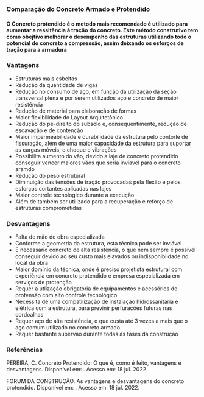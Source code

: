
<script src="https://polyfill.io/v3/polyfill.min.js?features=es6"></script>
<script id="MathJax-script" async src="https://cdn.jsdelivr.net/npm/mathjax@3/es5/tex-mml-chtml.js"></script>  
<h3>Comparação do Concreto Armado e Protendido</h3>
<h4><p>O Concreto protendido é o metodo mais recomendado é utilizado para aumentar a ressitência à tração do concreto. Este método construtivo tem como obejtivo melhorar o desempenho das estruturas utilizando todo o potencial do concreto a compressão, assim deixando os esforços de tração para a armadura</p></h4>
<h3>Vantagens</h3>
<ul>
<li>Estruturas mais esbeltas</li>
<li>Redução da quantidade de vigas</li>
<li>Redução no consumo de aço, em função da utilização da seção transversal plena e por serem utilizados aço e concreto de maior resistência</li>
<li>Redução de material para elaboração de formas</li>
<li>Maior flexibilidade do Layout Arquitetônico</li>
<li>Redução do pé-direito do subsolo e, consequentimente, redução de escavação e de contenção</li>
<li>Maior impermeabilidade e durabilidade da estrutura pelo contorle de fissuração, além de uma maior capacidade da estrutura para suportar as cargas móveis, o choque  e  vibrações</li>
<li>Possibilita aumento do vão, devido a laje de concreto protendido conseguir vencer maiores vãos que seria inviavel para o concreto aramdo</li>
<li>Redução do peso estrutural</li>
<li>Diminuição das tensões de tração provocadas pela flexão e pelos esforços cortantes aplicadas nas lajes</li>
<li>Maior controle tecnologico durante a execução</li>
<li>Além de também ser utilizado para a recuperação e reforço de estruturas comprometidas</li>
</ul>
<h3>Desvantagens</h3>
<ul>
<li>Falta de mão de obra especializada</li>
<li>Conforme a geometria da estrutura, esta técnica pode ser inviável</li>
<li>É necessario concreto de alta resistência, o que nem sempre é possivel conseguir devido ao seu custo mais elavados ou indisponiblidade no local da obra</li>
<li>Maior domínio da técnica, onde é preciso projetista estrutural com experiència em concreto protendido e empresa especializada em serviços de protenção</li>
<li>Requer a utlização obrigatoria de equipamentos e acessórios de protensão com alto controle tecnológico</li>
<li>Necessita de uma compatilização de instalação hidrossanitária e elétrica com a estrutura, para previnir perfurações futuras nas cordoalhas</li>
<li>Requer aço de alta resistência, o que custa até 3 vezes a mais que o aço comum utilizado no concreto armado</li>
<li>Requer bastante supervão durante todas as fases da construção</li>
</ul>

<h3>Referências</h3>

<p>PEREIRA, C. Concreto Protendido: O que é, como é feito, vantagens e desvantagens. Disponível em: <https://www.escolaengenharia.com.br/concreto-protendido/#:~:text=%C3%A9%20concreto%20protendido%3F-,O%20concreto%20protendido%20%C3%A9%20o%20meio%20mais%20utilizado%20para%20aumentar,de%20tra%C3%A7%C3%A3o%20para%20a%20armadura.>. Acesso em: 18 jul. 2022.
‌</p>
 <p>FORUM DA CONSTRUÇÃO. As vantagens e desvantagens do concreto protendido. Disponível em: <http://www.forumdaconstrucao.com.br/conteudo.php?a=31&Cod=2035#:~:text=Concreto%20protendido%20apresenta%20as%20seguintes%20vantagens%3A&text=%2D%20Como%20o%20concreto%20n%C3%A3o%20fissura,choque%2C%20a%20vibra%C3%A7%C3%A3o%20e%20choque.>. Acesso em: 18 jul. 2022.

‌</P>
